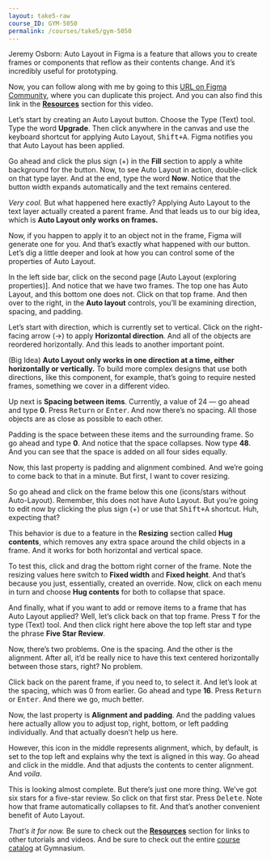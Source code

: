 ```yaml
---
layout: take5-raw
course_ID: GYM-5050
permalink: /courses/take5/gym-5050
---
```


Jeremy Osborn: Auto Layout in Figma is a feature that allows you to create frames or components that reflow as their contents change. And it’s incredibly useful for prototyping.

Now, you can follow along with me by going to this [URL on Figma Community][1], where you can duplicate this project. And you can also find this link in the [**Resources**](#tutorial-resources) section for this video.

Let’s start by creating an Auto Layout button. Choose the Type (Text) tool. Type the word **Upgrade**. Then click anywhere in the canvas and use the keyboard shortcut for applying Auto Layout, <kbd><kbd>Shift</kbd>+<kbd>A</kbd></kbd>. Figma notifies you that Auto Layout has been applied.

Go ahead and click the plus sign (+) in the **Fill** section to apply a white background for the button. Now, to see Auto Layout in action, double-click on that type layer. And at the end, type the word **Now**. Notice that the button width expands automatically and the text remains centered.

*Very cool.* But what happened here exactly? Applying Auto Layout to the text layer actually created a parent frame. And that leads us to our big idea, which is **Auto Layout only works on frames.**

Now, if you happen to apply it to an object not in the frame, Figma will generate one for you. And that’s exactly what happened with our button. Let’s dig a little deeper and look at how you can control some of the properties of Auto Layout.

In the left side bar, click on the second page [Auto Layout (exploring properties)]. And notice that we have two frames. The top one has Auto Layout, and this bottom one does not. Click on that top frame. And then over to the right, in the **Auto layout** controls, you’ll be examining direction, spacing, and padding.

Let’s start with direction, which is currently set to vertical. Click on the right-facing arrow (→) to apply **Horizontal direction**. And all of the objects are reordered horizontally. And this leads to another important point.

(Big Idea) **Auto Layout only works in one direction at a time, either horizontally or vertically.** To build more complex designs that use both directions, like this component, for example, that’s going to require nested frames, something we cover in a different video.

Up next is **Spacing between items**. Currently, a value of 24 — go ahead and type **0**. Press <kbd>Return</kbd> or <kbd>Enter</kbd>. And now there’s no spacing. All those objects are as close as possible to each other.

Padding is the space between these items and the surrounding frame. So go ahead and type **0**. And notice that the space collapses. Now type **48**. And you can see that the space is added on all four sides equally.

Now, this last property is padding and alignment combined. And we’re going to come back to that in a minute. But first, I want to cover resizing.

So go ahead and click on the frame below this one (icons/stars without Auto-Layout). Remember, this does not have Auto Layout. But you’re going to edit now by clicking the plus sign (+) or use that <kbd><kbd>Shift</kbd>+<kbd>A</kbd></kbd> shortcut. Huh, expecting that?

This behavior is due to a feature in the **Resizing** section called **Hug contents**, which removes any extra space around the child objects in a frame. And it works for both horizontal and vertical space.

To test this, click and drag the bottom right corner of the frame. Note the resizing values here switch to **Fixed width** and **Fixed height**. And that’s because you just, essentially, created an override. Now, click on each menu in turn and choose **Hug contents** for both to collapse that space.

And finally, what if you want to add or remove items to a frame that has Auto Layout applied? Well, let’s click back on that top frame. Press <kbd>T</kbd> for the type (Text) tool. And then click right here above the top left star and type the phrase **Five Star Review**.

Now, there’s two problems. One is the spacing. And the other is the alignment. After all, it’d be really nice to have this text centered horizontally between those stars, right? No problem.

Click back on the parent frame, if you need to, to select it. And let’s look at the spacing, which was 0 from earlier. Go ahead and type **16**. Press <kbd>Return</kbd> or <kbd>Enter</kbd>. And there we go, much better.

Now, the last property is **Alignment and padding**. And the padding values here actually allow you to adjust top, right, bottom, or left padding individually. And that actually doesn’t help us here.

However, this icon in the middle represents alignment, which, by default, is set to the top left and explains why the text is aligned in this way. Go ahead and click in the middle. And that adjusts the contents to center alignment. And *voila*.

This is looking almost complete. But there’s just one more thing. We’ve got six stars for a five-star review. So click on that first star. Press <kbd>Delete</kbd>. Note how that frame automatically collapses to fit. And that’s another convenient benefit of Auto Layout.

*That’s it for now.* Be sure to check out the [**Resources**](#tutorial-resources) section for links to other tutorials and videos. And be sure to check out the entire [course catalog][2] at Gymnasium.

[1]: https://bit.ly/3x880Tu
[2]: https://thegymnasium.com/courses
